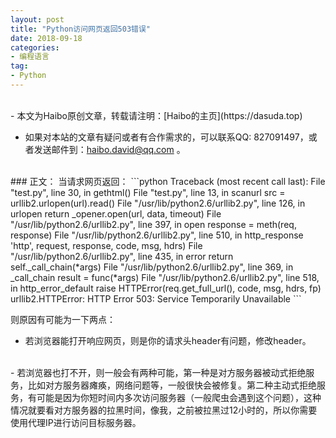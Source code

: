 ```yaml
---
layout: post
title: "Python访问网页返回503错误"
date: 2018-09-18
categories:
- 编程语言
tag:
- Python
---
```


<br>
- 本文为Haibo原创文章，转载请注明：[Haibo的主页](https://dasuda.top)

- 如果对本站的文章有疑问或者有合作需求的，可以联系QQ: 827091497，或者发送邮件到：[haibo.david@qq.com](mailto:haibo.david@qq.com) 。

<br>
### 正文：
当请求网页返回：
```python
Traceback (most recent call last):
  File "test.py", line 30, in <module>
    gethtml()
  File "test.py", line 13, in scanurl
    src = urllib2.urlopen(url).read()
  File "/usr/lib/python2.6/urllib2.py", line 126, in urlopen
    return _opener.open(url, data, timeout)
  File "/usr/lib/python2.6/urllib2.py", line 397, in open
    response = meth(req, response)
  File "/usr/lib/python2.6/urllib2.py", line 510, in http_response
    'http', request, response, code, msg, hdrs)
  File "/usr/lib/python2.6/urllib2.py", line 435, in error
    return self._call_chain(*args)
  File "/usr/lib/python2.6/urllib2.py", line 369, in _call_chain
    result = func(*args)
  File "/usr/lib/python2.6/urllib2.py", line 518, in http_error_default
    raise HTTPError(req.get_full_url(), code, msg, hdrs, fp)
urllib2.HTTPError: HTTP Error 503: Service Temporarily Unavailable
```

则原因有可能为一下两点：
- 若浏览器能打开响应网页，则是你的请求头header有问题，修改header。
<br>
- 若浏览器也打不开，则一般会有两种可能，第一种是对方服务器被动式拒绝服务，比如对方服务器瘫痪，网络问题等，一般很快会被修复。第二种主动式拒绝服务，有可能是因为你短时间内多次访问服务器（一般爬虫会遇到这个问题），这种情况就要看对方服务器的拉黑时间，像我，之前被拉黑过12小时的，所以你需要使用代理IP进行访问目标服务器。


<br>
<br>
